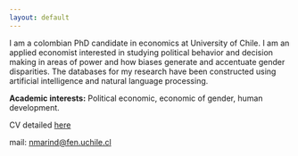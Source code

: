```yaml
---
layout: default
---
```


I am a colombian PhD candidate in economics at University of Chile. I am an applied economist interested in studying political behavior and decision making in areas of power and how biases generate and accentuate gender disparities. The databases for my research have been constructed using artificial intelligence and natural language processing.

**Academic interests:** Political economic, economic of gender, human development.

CV detailed [here](./CV_2023.pdf)

mail: nmarind@fen.uchile.cl

